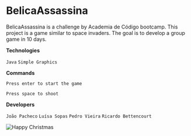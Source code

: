 # BelicaAssassina

BelicaAssassina is a challenge by Academia de Código bootcamp.
This project is a game similar to space invaders.
The goal is to develop a group game in 10 days.

**Technologies**

`Java` `Simple Graphics`

**Commands**

`Press enter to start the game`

`Press space to shoot`

**Developers**

`João Pacheco`
`Luísa Sopas`
`Pedro Vieira`
`Ricardo Bettencourt `



![Happy Christmas](Inical.png)